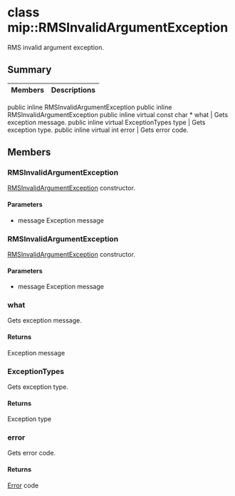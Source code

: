 # class mip::RMSInvalidArgumentException 
RMS invalid argument exception.
## Summary
 Members                        | Descriptions                                
--------------------------------|---------------------------------------------
public inline  RMSInvalidArgumentException
public inline  RMSInvalidArgumentException
public inline virtual const char * what | Gets exception message.
public inline virtual ExceptionTypes type | Gets exception type.
public inline virtual int error | Gets error code.
## Members
### RMSInvalidArgumentException
[RMSInvalidArgumentException](#classmip_1_1_r_m_s_invalid_argument_exception) constructor.
#### Parameters
* message Exception message
### RMSInvalidArgumentException
[RMSInvalidArgumentException](#classmip_1_1_r_m_s_invalid_argument_exception) constructor.
#### Parameters
* message Exception message
### what
Gets exception message.
#### Returns
Exception message
### ExceptionTypes
Gets exception type.
#### Returns
Exception type
### error
Gets error code.
#### Returns
[Error](#classmip_1_1_error) code
